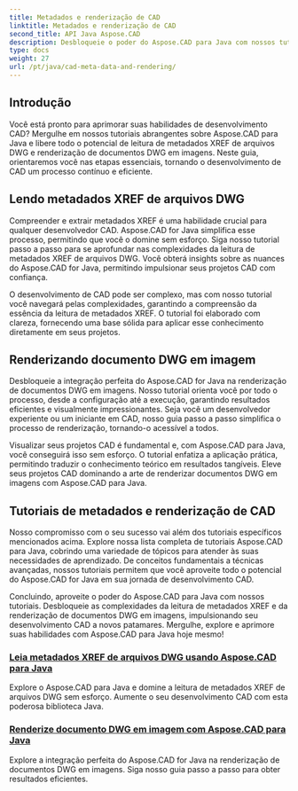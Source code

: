 ```yaml
---
title: Metadados e renderização de CAD
linktitle: Metadados e renderização de CAD
second_title: API Java Aspose.CAD
description: Desbloqueie o poder do Aspose.CAD para Java com nossos tutoriais! Aprenda a ler metadados XREF sem esforço e a renderizar documentos DWG em imagens para um desenvolvimento CAD aprimorado.
type: docs
weight: 27
url: /pt/java/cad-meta-data-and-rendering/
---
```



## Introdução

Você está pronto para aprimorar suas habilidades de desenvolvimento CAD? Mergulhe em nossos tutoriais abrangentes sobre Aspose.CAD para Java e libere todo o potencial de leitura de metadados XREF de arquivos DWG e renderização de documentos DWG em imagens. Neste guia, orientaremos você nas etapas essenciais, tornando o desenvolvimento de CAD um processo contínuo e eficiente.

## Lendo metadados XREF de arquivos DWG

Compreender e extrair metadados XREF é uma habilidade crucial para qualquer desenvolvedor CAD. Aspose.CAD for Java simplifica esse processo, permitindo que você o domine sem esforço. Siga nosso tutorial passo a passo para se aprofundar nas complexidades da leitura de metadados XREF de arquivos DWG. Você obterá insights sobre as nuances do Aspose.CAD for Java, permitindo impulsionar seus projetos CAD com confiança.

O desenvolvimento de CAD pode ser complexo, mas com nosso tutorial você navegará pelas complexidades, garantindo a compreensão da essência da leitura de metadados XREF. O tutorial foi elaborado com clareza, fornecendo uma base sólida para aplicar esse conhecimento diretamente em seus projetos.

## Renderizando documento DWG em imagem

Desbloqueie a integração perfeita do Aspose.CAD for Java na renderização de documentos DWG em imagens. Nosso tutorial orienta você por todo o processo, desde a configuração até a execução, garantindo resultados eficientes e visualmente impressionantes. Seja você um desenvolvedor experiente ou um iniciante em CAD, nosso guia passo a passo simplifica o processo de renderização, tornando-o acessível a todos.

Visualizar seus projetos CAD é fundamental e, com Aspose.CAD para Java, você conseguirá isso sem esforço. O tutorial enfatiza a aplicação prática, permitindo traduzir o conhecimento teórico em resultados tangíveis. Eleve seus projetos CAD dominando a arte de renderizar documentos DWG em imagens com Aspose.CAD para Java.

## Tutoriais de metadados e renderização de CAD
Nosso compromisso com o seu sucesso vai além dos tutoriais específicos mencionados acima. Explore nossa lista completa de tutoriais Aspose.CAD para Java, cobrindo uma variedade de tópicos para atender às suas necessidades de aprendizado. De conceitos fundamentais a técnicas avançadas, nossos tutoriais permitem que você aproveite todo o potencial do Aspose.CAD for Java em sua jornada de desenvolvimento CAD.

Concluindo, aproveite o poder do Aspose.CAD para Java com nossos tutoriais. Desbloqueie as complexidades da leitura de metadados XREF e da renderização de documentos DWG em imagens, impulsionando seu desenvolvimento CAD a novos patamares. Mergulhe, explore e aprimore suas habilidades com Aspose.CAD para Java hoje mesmo!
### [Leia metadados XREF de arquivos DWG usando Aspose.CAD para Java](./read-xref-meta-data/)
Explore o Aspose.CAD para Java e domine a leitura de metadados XREF de arquivos DWG sem esforço. Aumente o seu desenvolvimento CAD com esta poderosa biblioteca Java.
### [Renderize documento DWG em imagem com Aspose.CAD para Java](./render-dwg-to-image/)
Explore a integração perfeita do Aspose.CAD for Java na renderização de documentos DWG em imagens. Siga nosso guia passo a passo para obter resultados eficientes.